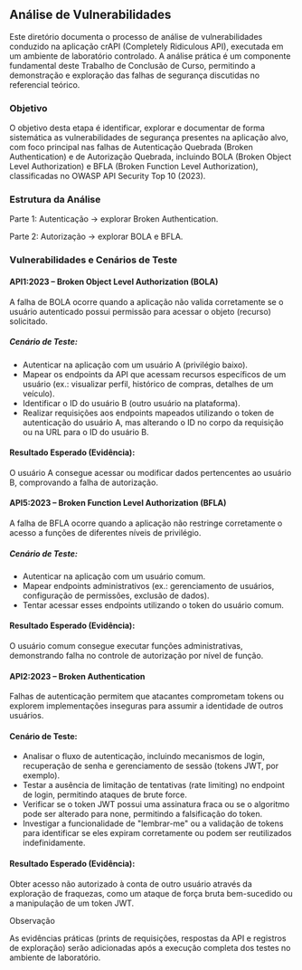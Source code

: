 ## Análise de Vulnerabilidades

Este diretório documenta o processo de análise de vulnerabilidades conduzido na aplicação crAPI (Completely Ridiculous API), executada em um ambiente de laboratório controlado.
A análise prática é um componente fundamental deste Trabalho de Conclusão de Curso, permitindo a demonstração e exploração das falhas de segurança discutidas no referencial teórico.

### Objetivo

O objetivo desta etapa é identificar, explorar e documentar de forma sistemática as vulnerabilidades de segurança presentes na aplicação alvo, com foco principal nas falhas de Autenticação Quebrada (Broken Authentication) e de Autorização Quebrada, incluindo BOLA (Broken Object Level Authorization) e BFLA (Broken Function Level Authorization), classificadas no OWASP API Security Top 10 (2023).

### Estrutura da Análise

Parte 1: Autenticação → explorar Broken Authentication.

Parte 2: Autorização → explorar BOLA e BFLA.

### Vulnerabilidades e Cenários de Teste
#### API1:2023 – Broken Object Level Authorization (BOLA)

A falha de BOLA ocorre quando a aplicação não valida corretamente se o usuário autenticado possui permissão para acessar o objeto (recurso) solicitado.

##### Cenário de Teste:

- Autenticar na aplicação com um usuário A (privilégio baixo).
- Mapear os endpoints da API que acessam recursos específicos de um usuário (ex.: visualizar perfil, histórico de compras, detalhes de um veículo).
- Identificar o ID do usuário B (outro usuário na plataforma).
- Realizar requisições aos endpoints mapeados utilizando o token de autenticação do usuário A, mas alterando o ID no corpo da requisição ou na URL para o ID do usuário B.

#### Resultado Esperado (Evidência):
O usuário A consegue acessar ou modificar dados pertencentes ao usuário B, comprovando a falha de autorização.

#### API5:2023 – Broken Function Level Authorization (BFLA)

A falha de BFLA ocorre quando a aplicação não restringe corretamente o acesso a funções de diferentes níveis de privilégio.

##### Cenário de Teste:

- Autenticar na aplicação com um usuário comum.
- Mapear endpoints administrativos (ex.: gerenciamento de usuários, configuração de permissões, exclusão de dados).
- Tentar acessar esses endpoints utilizando o token do usuário comum.

#### Resultado Esperado (Evidência):
O usuário comum consegue executar funções administrativas, demonstrando falha no controle de autorização por nível de função.

#### API2:2023 – Broken Authentication

Falhas de autenticação permitem que atacantes comprometam tokens ou explorem implementações inseguras para assumir a identidade de outros usuários.

#### Cenário de Teste:

- Analisar o fluxo de autenticação, incluindo mecanismos de login, recuperação de senha e gerenciamento de sessão (tokens JWT, por exemplo).
- Testar a ausência de limitação de tentativas (rate limiting) no endpoint de login, permitindo ataques de brute force.
- Verificar se o token JWT possui uma assinatura fraca ou se o algoritmo pode ser alterado para none, permitindo a falsificação do token.
- Investigar a funcionalidade de "lembrar-me" ou a validação de tokens para identificar se eles expiram corretamente ou podem ser reutilizados indefinidamente.

#### Resultado Esperado (Evidência):
Obter acesso não autorizado à conta de outro usuário através da exploração de fraquezas, como um ataque de força bruta bem-sucedido ou a manipulação de um token JWT.

Observação

As evidências práticas (prints de requisições, respostas da API e registros de exploração) serão adicionadas após a execução completa dos testes no ambiente de laboratório.
